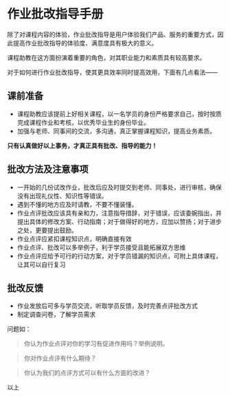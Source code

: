 # 作业批改指导手册

除了对课程内容的体验，作业批改指导是用户体验我们产品、服务的重要方式，因此提高作业批改指导的体验度、满意度具有极大的意义。

课程助教在这方面扮演着重要的角色，对其职业能力和素质具有较高要求。

对于如何进行作业批改指导，使其更具效率同时提高效用，下面有几点看法——

## 课前准备
- 课程助教应该提前上好相关课程，以一名学员的身份严格要求自己，按时按质完成课程作业和考核，以优秀毕业生的身份毕业。
- 加强与老师、同事间的交流，多沟通，真正掌握课程知识，提高业务素质。

**只有认真做好以上事务，才真正具有批改、指导的能力！**

## 批改方法及注意事项
- 一开始的几份试改作业，批改后应及时提交到老师、同事处，进行审核，确保没有出现礼仪性、知识性等错误。
- 遇到不懂的地方应及时请教，不要不懂装懂。
- 作业点评批改应该具有亲和力，注意指导措辞，对于错误，应该委婉指出，并提出具体的修改方案、行动指南；对于做得好的地方，应加以赞扬；对于进步之处，更要提出鼓励。
- 作业点评应紧扣课程知识点，明确直接有效
- 作业点评、批改可以多举例子，利于学员接受且能拓展双方思维
- 作业点评应给予可行的行动方案，对于学员错漏的知识点，可附上具体课程，让其可以自行复习

## 批改反馈
- 作业发放后可多与学员交流，听取学员反馈，及时完善点评批改方式
- 制定调查问卷，了解学员需求

问题如：

> 你认为作业点评对你的学习有促进作用吗？举例说明。

> 你对作业点评有什么期待？

> 你认为我们的点评方式可以有什么方面的改进？


以上
